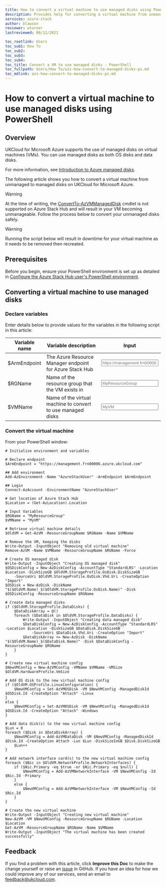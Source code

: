 ```yaml
---
title: How to convert a virtual machine to use managed disks using PowerShell
description: Provides help for converting a virtual machine from unmanaged to managed disks on UKCloud for Microsoft Azure
services: azure-stack
author: blawson
reviewer: wturner
lastreviewed: 06/12/2021

toc_rootlink: Users
toc_sub1: How To
toc_sub2:
toc_sub3:
toc_sub4:
toc_title: Convert a VM to use managed disks - PowerShell
toc_fullpath: Users/How To/azs-how-convert-to-managed-disks-ps.md
toc_mdlink: azs-how-convert-to-managed-disks-ps.md
---
```


# How to convert a virtual machine to use managed disks using PowerShell

## Overview

UKCloud for Microsoft Azure supports the use of managed disks on virtual machines (VMs). You can use managed disks as both OS disks and data disks.

For more information, see [Introduction to Azure managed disks](https://docs.microsoft.com/en-us/azure/virtual-machines/windows/managed-disks-overview).

The following article shows you how to convert a virtual machine from unmanaged to managed disks on UKCloud for Microsoft Azure.

> [!WARNING]
> At the time of writing, the [ConvertTo-AzVMManagedDisk](https://docs.microsoft.com/en-us/powershell/module/azurerm.compute/convertto-azurermvmmanageddisk?view=azurermps-6.13.0) cmdlet is not supported on Azure Stack Hub and will result in your VM becoming unmanageable. Follow the process below to convert your unmanaged disks safely.

> [!WARNING]
> Running the script below will result in downtime for your virtual machine as it needs to be removed then recreated.

## Prerequisites

Before you begin, ensure your PowerShell environment is set up as detailed in [Configure the Azure Stack Hub user's PowerShell environment](azs-how-configure-powershell-users.md).

## Converting a virtual machine to use managed disks

### Declare variables

Enter details below to provide values for the variables in the following script in this article:

| Variable name   | Variable description                                               | Input            |
|-----------------|--------------------------------------------------------------------|------------------|
| \$ArmEndpoint   | The Azure Resource Manager endpoint for Azure Stack Hub                | <form oninput="result.value=armendpoint.value" id="armendpoint" style="display: inline;"><input type="text" id="armendpoint" name="armendpoint" style="display: inline;" placeholder="https://management.frn00006.azure.ukcloud.com"/></form> |
| \$RGName        | Name of the resource group that the VM exists in                   | <form oninput="result.value=resourcegroup.value" id="resourcegroup" style="display: inline;"><input type="text" id="resourcegroup" name="resourcegroup" style="display: inline;" placeholder="MyResourceGroup"/></form> |
| \$VMName        | Name of the virtual machine to convert to use managed disks        | <form oninput="result.value=vmname.value" id="vmname" style="display: inline;"><input type="text" id="vmname" name="vmname" style="display: inline;" placeholder="MyVM"/></form> |

### Convert the virtual machine

From your PowerShell window:

<pre><code class="language-PowerShell"># Initialise environment and variables

# Declare endpoint
$ArmEndpoint = "<output form="armendpoint" name="result" style="display: inline;">https://management.frn00006.azure.ukcloud.com</output>"

## Add environment
Add-AzEnvironment -Name "AzureStackUser" -ArmEndpoint $ArmEndpoint

## Login
Connect-AzAccount -EnvironmentName "AzureStackUser"

# Get location of Azure Stack Hub
$Location = (Get-AzLocation).Location

# Input Variables
$RGName = "<output form="resourcegroup" name="result" style="display: inline;">MyResourceGroup</output>"
$VMName = "<output form="vmname" name="result" style="display: inline;">MyVM</output>"

# Retrieve virtual machine details
$OldVM = Get-AzVM -ResourceGroupName $RGName -Name $VMName

# Remove the VM, keeping the disks
Write-Output -InputObject "Removing old virtual machine"
Remove-AzVM -Name $VMName -ResourceGroupName $RGName -Force

# Create OS managed disk
Write-Output -InputObject "Creating OS managed disk"
$OSDiskConfig = New-AzDiskConfig -AccountType "StandardLRS" -Location $Location -DiskSizeGB $OldVM.StorageProfile.OsDisk.DiskSizeGB `
    -SourceUri $OldVM.StorageProfile.OsDisk.Vhd.Uri -CreateOption "Import"
$OSDisk = New-AzDisk -DiskName "$($OldVM.Name)_$($OldVM.StorageProfile.OsDisk.Name)" -Disk $OSDiskConfig -ResourceGroupName $RGName

# Create data managed disks
if ($OldVM.StorageProfile.DataDisks) {
    $DataDiskArray = @()
    foreach ($DataDisk in $OldVM.StorageProfile.DataDisks) {
        Write-Output -InputObject "Creating data managed disk"
        $DataDiskConfig = New-AzDiskConfig -AccountType "StandardLRS" -Location $Location -DiskSizeGB $DataDisk.DiskSizeGB `
            -SourceUri $DataDisk.Vhd.Uri -CreateOption "Import"
        $DataDiskArray += New-AzDisk -DiskName "$($OldVM.Name)_$($DataDisk.Name)" -Disk $DataDiskConfig -ResourceGroupName $RGName
    }
}

# Create new virtual machine config
$NewVMConfig = New-AzVMConfig -VMName $VMName -VMSize $OldVM.HardwareProfile.VmSize

# Add OS disk to the new virtual machine config
if ($OldVM.OSProfile.LinuxConfiguration) {
    $NewVMConfig = Set-AzVMOSDisk -VM $NewVMConfig -ManagedDiskId $OSDisk.Id -CreateOption "Attach" -Linux
}
else {
    $NewVMConfig = Set-AzVMOSDisk -VM $NewVMConfig -ManagedDiskId $OSDisk.Id -CreateOption "Attach" -Windows
}

# Add data disk(s) to the new virtual machine config
$Lun = 0
foreach ($Disk in $DataDiskArray) {
    $NewVMConfig = Add-AzVMDataDisk -VM $NewVMConfig -ManagedDiskId $Disk.Id -CreateOption Attach -Lun $Lun -DiskSizeInGB $Disk.DiskSizeGB
    $Lun++
}

# Add network interface card(s) to the new virtual machine config
foreach ($Nic in $OldVM.NetworkProfile.NetworkInterfaces) {
    if ($Nic.Primary -eq $true -or $Nic.Primary -eq $null) {
        $NewVMConfig = Add-AzVMNetworkInterface -VM $NewVMConfig -Id $Nic.Id -Primary
    }
    else {
        $NewVMConfig = Add-AzVMNetworkInterface -VM $NewVMConfig -Id $Nic.Id
    }
}

# Create the new virtual machine
Write-Output -InputObject "Creating new virtual machine"
New-AzVM -VM $NewVMConfig -ResourceGroupName $RGName -Location $Location
Get-AzVM -ResourceGroupName $RGName -Name $VMName
Write-Output -InputObject "The virtual machine has been created successfully"
</code></pre>

## Feedback

If you find a problem with this article, click **Improve this Doc** to make the change yourself or raise an [issue](https://github.com/UKCloud/documentation/issues) in GitHub. If you have an idea for how we could improve any of our services, send an email to <feedback@ukcloud.com>.
